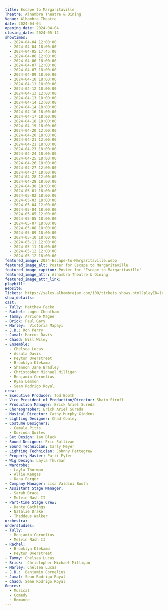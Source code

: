 ```yaml
---
title: Escape to Margaritaville
Theatre: Alhambra Theatre & Dining
Venue: Alhambra Theatre
date: 2024-04-04
opening_date: 2024-04-04
closing_date: 2024-05-12
showtimes:
  - 2024-04-04 12:00:00
  - 2024-04-04 18:00:00
  - 2024-04-05 17:45:00
  - 2024-04-06 12:00:00
  - 2024-04-06 18:00:00
  - 2024-04-07 12:00:00
  - 2024-04-07 18:00:00
  - 2024-04-09 18:00:00
  - 2024-04-10 18:00:00
  - 2024-04-11 18:00:00
  - 2024-04-12 18:00:00
  - 2024-04-13 12:00:00
  - 2024-04-13 18:00:00
  - 2024-04-14 12:00:00
  - 2024-04-14 18:00:00
  - 2024-04-16 18:00:00
  - 2024-04-17 18:00:00
  - 2024-04-18 18:00:00
  - 2024-04-19 18:00:00
  - 2024-04-20 12:00:00
  - 2024-04-20 18:00:00
  - 2024-04-21 12:00:00
  - 2024-04-21 18:00:00
  - 2024-04-23 18:00:00
  - 2024-04-24 18:00:00
  - 2024-04-25 18:00:00
  - 2024-04-26 18:00:00
  - 2024-04-27 12:00:00
  - 2024-04-27 18:00:00
  - 2024-04-28 12:00:00
  - 2024-04-28 18:00:00
  - 2024-04-30 18:00:00
  - 2024-05-01 18:00:00
  - 2024-05-02 18:00:00
  - 2024-05-03 18:00:00
  - 2024-05-04 12:00:00
  - 2024-05-04 18:00:00
  - 2024-05-05 12:00:00
  - 2024-05-05 18:00:00
  - 2024-05-07 18:00:00
  - 2024-05-08 18:00:00
  - 2024-05-09 18:00:00
  - 2024-05-10 18:00:00
  - 2024-05-11 12:00:00
  - 2024-05-11 18:00:00
  - 2024-05-12 12:00:00
  - 2024-05-12 18:00:00
featured_image: 2024-Escape-to-Margaritaville.webp
featured_image_alt: Poster for Escape to Margaritaville
featured_image_caption: Poster for 'Escape to Margaritaville'
featured_image_attr: Alhambra Theatre & Dining
featured_image_attr_link: 
playbill:
Website: 
Tickets: https://sales.alhambrajax.com/100/tickets.shows.html?playID=1456&code=WWW&qty_target=0
show_details: 
cast:
- Tully: Matthew Fecko
- Rachel: Logen Cheatham
- Tammy: Arrione Magee
- Brick: Paul Gary
- Marley:  Victoria Mapayi
- J.D.: Ron Perry
- Jamal: Marcus Davis
- Chadd: Will Wiley
- Ensemble: 
  - Chelsea Lucas
  - Assata Davis
  - Peyton Overstreet
  - Brooklyn Klekamp
  - Shannon Jane Bradley
  - Christopher Michael Milligan
  - Benjamin Cornelius
  - Ryan Lemmon
  - Sean Rodrigo Royal
crew:
- Executive Producer: Tod Booth
- Vice President of Production/Director: Shain Stroff
- Production Manager: Erick Ariel Sureda
- Choreographer: Erick Ariel Sureda
- Musical Director: Cathy Murphy Giddens
- Lighting Designer: Chad Conley
- Costume Designers: 
  - Camala Pitts
  - Dorinda Quiles
- Set Design: Ian Black
- Sound Designer: Eric Sullivan
- Sound Technician: Carly Meyer
- Lighting Technician: Johnny Pettegrew
- Property Master: Patti Eyler
- Wig Design: Layla Thurman
- Wardrobe: 
  - Layla Thurman
  - Allie Kangas
  - Dana Ferger
- Company Manager: Lisa Valdini Booth
- Assistant Stage Manager: 
  - Sarah Brace
  - Melvin Nash II
- Part-time Stage Crew: 
  - Dante Gathings
  - Natalie Drake
  - Thaddeus Walker
orchestra:
understudies:
- Tully: 
  - Benjamin Cornelius
  - Melvin Nash II
- Rachel: 
  - Brooklyn Klekamp
  - Peyton Overstreet
- Tammy: Chelsea Lucas
- Brick:  Christopher Michael Milligan
- Marley: Chelsea Lucas
- J.D.:  Benjamin Cornelius
- Jamal: Sean Rodrigo Royal
- Chadd: Sean Rodrigo Royal
Genres:
  - Musical
  - Comedy
  - Romance
---
```

